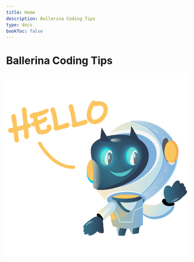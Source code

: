 ```yaml
---
title: Home
description: Ballerina Coding Tips 
type: docs
bookToc: false
---
```


# Ballerina Coding Tips

<div class="mascot mascot-small">
  <img src="/images/mascot/welcome.png" alt="mascot" />
</div>
